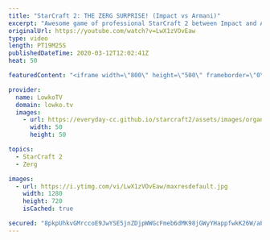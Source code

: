 ```yaml
---
title: "StarCraft 2: THE ZERG SURPRISE! (Impact vs Armani)"
excerpt: "Awesome game of professional StarCraft 2 between Impact and Armani. Impact's game plan is to make sure his opponent nevers secures a fourth base while getting one himself. This forces Armani to make some very risky moves, starting with a surprise Nydus Worm.  Get more videos & support my work: http://www.patreon.com/lowkotv"
originalUrl: https://youtube.com/watch?v=LwX1zVOvEaw
type: video
length: PT19M25S
publishedDateTime: 2020-03-12T12:02:41Z
heat: 50

featuredContent: "<iframe width=\"800\" height=\"500\" frameborder=\"0\" src=\"https://www.youtube.com/embed/LwX1zVOvEaw\" allow=\"accelerometer; autoplay; encrypted-media; gyroscope; picture-in-picture\" allowfullscreen></iframe>"

provider:
  name: LowkoTV
  domain: lowko.tv
  images:
    - url: https://everyday-cc.github.io/starcraft2/assets/images/organizations/lowko.tv-50x50.jpg
      width: 50
      height: 50

topics:
  - StarCraft 2
  - Zerg

images:
  - url: https://i.ytimg.com/vi/LwX1zVOvEaw/maxresdefault.jpg
    width: 1280
    height: 720
    isCached: true

secured: "8pkpUhkvGMrccoE9JwYSE5jnZDjpWWGcFmeb6dMK98jGWyYHappfwkK26W/aPavpdAWxlqGjcnBGsYKUhUO66I+j9D4PwVg2W1tjKH8Grv9gNMId8XraHbvdUkd9QGNonlIsySgEe6SntPW1DmQQRJPC9hIjH/xhIREaBx7grqkZGIPfIWuouVWN7cMRbhfDLZ3LV3w3Y6gCX9imbTM3gX+PkmqK9c3XZHrEuDorbN6yUOOmcZ/u/nNpPD/7bhgkKlSLlnpypIsNQEpU+ASNa/3CDioOTZKm4t1bjyCpqhyg9Bade5osSGpdmcSKdgF8lLJnvPsE/I9yq5N8murOH4oBVJMkeDn74StzufatF6VEASxJYPQHIl62ub8YjHcmDYOo5FWOlC++ZPuVhZbQZVDXKCnp0WMbyKt+mYtxymw=;NTKLNkANM80awuwL1vh32g=="
---
```



